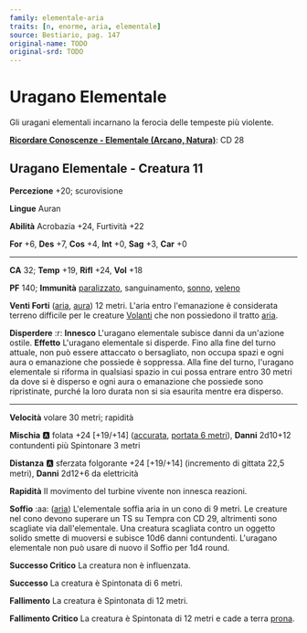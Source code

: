 ```yaml
---
family: elementale-aria
traits: [n, enorme, aria, elementale]
source: Bestiario, pag. 147
original-name: TODO
original-srd: TODO
---
```


# Uragano Elementale

Gli uragani elementali incarnano la ferocia delle tempeste più violente.

**[Ricordare Conoscenze - Elementale (Arcano, Natura)](/azioni/ricordare-conoscenze)**: CD 28

## Uragano Elementale - Creatura 11

**Percezione** +20; scurovisione

**Lingue** Auran

**Abilità** Acrobazia +24, Furtività +22

**For** +6, **Des** +7, **Cos** +4, **Int** +0, **Sag** +3, **Car** +0

***

**CA** 32; **Temp** +19, **Rifl** +24, **Vol** +18

**PF** 140; **Immunità** [paralizzato](/condizioni/paralizzato), sanguinamento, [sonno](/tratti/sonno), [veleno](/tratti/veleno)

**Venti Forti** ([aria](/tratti/aria), [aura](/tratti/aura)) 12 metri. L'aria entro l'emanazione è considerata terreno difficile per le creature [Volanti](/azioni/volare) che non possiedono il tratto [aria](/tratti/aria).

**Disperdere** :r: **Innesco** L'uragano elementale subisce danni da un'azione ostile. **Effetto** L'uragano elementale si disperde. Fino alla fine del turno attuale, non può essere attaccato o bersagliato, non occupa spazi e ogni aura o emanazione che possiede è soppressa. Alla fine del turno, l'uragano elementale si riforma in qualsiasi spazio in cui possa entrare entro 30 metri da dove si è disperso e ogni aura o emanazione che possiede sono ripristinate, purché la loro durata non si sia esaurita mentre era disperso.

***

**Velocità** volare 30 metri; rapidità

**Mischia** :a: folata +24 \[+19/+14] ([accurata](/tratti/accurata), [portata 6 metri](/tratti/portata)), **Danni** 2d10+12 contundenti più Spintonare 3 metri

**Distanza** :a: sferzata folgorante +24 \[+19/+14] (incremento di gittata 22,5 metri), **Danni** 2d12+6 da elettricità

**Rapidità** II movimento del turbine vivente non innesca reazioni.

**Soffio** :aa:  ([aria](/tratti/aria)) L'elementale soffia aria in un cono di 9 metri. Le creature nel cono devono superare un TS su Tempra con CD 29, altrimenti sono scagliate via dall'elementale. Una creatura scagliata contro un oggetto solido smette di muoversi e subisce 10d6 danni contundenti. L'uragano elementale non può usare di nuovo il Soffio per 1d4 round.

**Successo Critico** La creatura non è influenzata.

**Successo** La creatura è Spintonata di 6 metri.

**Fallimento** La creatura è Spintonata di 12 metri.

**Fallimento Critico** La creatura è Spintonata di 12 metri e cade a terra [prona](/condizioni/prono).
